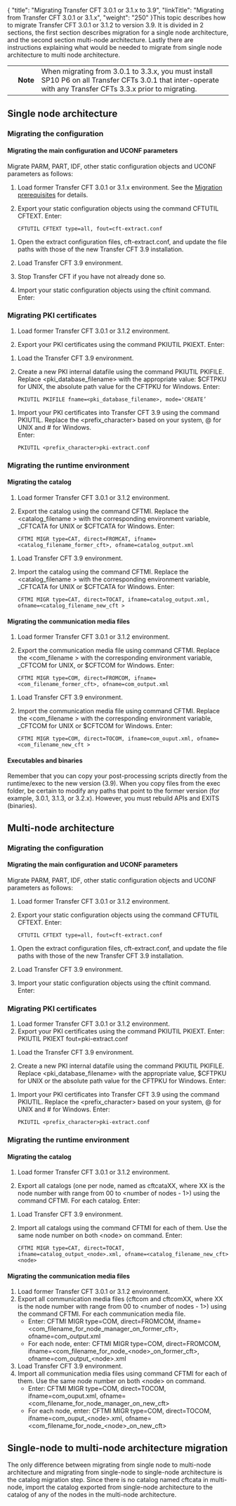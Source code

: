{
    "title": "Migrating Transfer CFT 3.0.1 or 3.1.x to 3.9",
    "linkTitle": "Migrating from Transfer CFT 3.0.1 or 3.1.x",
    "weight": "250"
}This topic describes how to migrate Transfer CFT 3.0.1 or 3.1.2 to version <span class="mc-variable axway_variables.Component_Version variable">3.9</span>. It is divided in 2 sections, the first section describes migration for a single node architecture, and the second section multi-node architecture. Lastly there are instructions explaining what would be needed to migrate from single node architecture to multi node architecture.

<table>
   <tbody>
      <tr>
         <td>         </td>
         <td><span><strong>Note</strong></span>         </td>
         <td>When migrating from 3.0.1 to 3.3.x, you must install SP10 P6 on all Transfer CFTs 3.0.1 that inter-operate with any Transfer CFTs 3.3.x prior to migrating.         </td>
      </tr>
   </tbody>
</table>

## Single node architecture

### Migrating the configuration

#### Migrating the main configuration and UCONF parameters

Migrate PARM, PART, IDF, other static configuration objects and UCONF parameters as follows:

1.  Load former Transfer CFT 3.0.1 or 3.1.x environment. See the <a href="../" class="MCXref xref">Migration prerequisites</a> for details.

2.  Export your static configuration objects using the command CFTUTIL CFTEXT. Enter:  


        CFTUTIL CFTEXT type=all, fout=cft-extract.conf

<!-- -->

1.  Open the extract configuration files, cft-extract.conf, and update the file paths with those of the new Transfer CFT <span class="mc-variable axway_variables.Component_Version variable">3.9</span> installation.

2.  Load Transfer CFT <span class="mc-variable axway_variables.Component_Version variable">3.9</span> environment.

3.  Stop <span class="mc-variable header_footer_variables.hf_long_product_name variable">Transfer CFT</span> if you have not already done so.

4.  Import your static configuration objects using the cftinit command. Enter:  

### Migrating PKI certificates

1.  Load former Transfer CFT 3.0.1 or 3.1.2 environment.

2.  Export your PKI certificates using the command PKIUTIL PKIEXT. Enter:  

<!-- -->

1.  Load the Transfer CFT <span class="mc-variable axway_variables.Component_Version variable">3.9</span> environment.

2.  Create a new PKI internal datafile using the command PKIUTIL PKIFILE. Replace &lt;pki\_database\_filename> with the appropriate value: $CFTPKU for UNIX, the absolute path value for the CFTPKU for Windows. Enter:  


        PKIUTIL PKIFILE fname=<pki_database_filename>, mode='CREATE’

<!-- -->

1.  Import your PKI certificates into Transfer CFT <span class="mc-variable axway_variables.Component_Version variable">3.9</span> using the command PKIUTIL. Replace the &lt;prefix\_character> based on your system, @ for UNIX and # for Windows.  
    Enter:  


        PKIUTIL <prefix_character>pki-extract.conf

### Migrating the runtime environment

#### Migrating the catalog

1.  Load former Transfer CFT 3.0.1 or 3.1.2 environment.

2.  Export the catalog using the command CFTMI. Replace the &lt;catalog\_filename > with the corresponding environment variable, \_CFTCATA for UNIX or $CFTCATA for Windows. Enter:  


        CFTMI MIGR type=CAT, direct=FROMCAT, ifname=<catalog_filename_former_cft>, ofname=catalog_output.xml

<!-- -->

1.  Load Transfer CFT <span class="mc-variable axway_variables.Component_Version variable">3.9</span> environment.

2.  Import the catalog using the command CFTMI. Replace the &lt;catalog\_filename > with the corresponding environment variable, \_CFTCATA for UNIX or $CFTCATA for Windows. Enter:  


        CFTMI MIGR type=CAT, direct=TOCAT, ifname=catalog_output.xml, ofname=<catalog_filename_new_cft >

#### Migrating the communication media files

1.  Load former Transfer CFT 3.0.1 or 3.1.2 environment.

2.  Export the communication media file using command CFTMI. Replace the &lt;com\_filename > with the corresponding environment variable, \_CFTCOM for UNIX, or $CFTCOM for Windows. Enter:  


        CFTMI MIGR type=COM, direct=FROMCOM, ifname=<com_filename_former_cft>, ofname=com_output.xml

<!-- -->

1.  Load Transfer CFT <span class="mc-variable axway_variables.Component_Version variable">3.9</span> environment.

2.  Import the communication media file using command CFTMI. Replace the &lt;com\_filename > with the corresponding environment variable, \_CFTCOM for UNIX or $CFTCOM for Windows. Enter:  


        CFTMI MIGR type=COM, direct=TOCOM, ifname=com_ouput.xml, ofname=<com_filename_new_cft >

#### Executables and binaries

Remember that you can copy your post-processing scripts directly from the runtime/exec to the new version (<span class="mc-variable axway_variables.Release_Number variable">3.9</span>). When you copy files from the exec folder, be certain to modify any paths that point to the former version (for example, 3.0.1, 3.1.3, or 3.2.x). However, you must rebuild APIs and EXITS (binaries).

## Multi-node architecture

### Migrating the configuration

#### Migrating the main configuration and UCONF parameters

Migrate PARM, PART, IDF, other static configuration objects and UCONF parameters as follows:

1.  Load former Transfer CFT 3.0.1 or 3.1.2 environment.

2.  Export your static configuration objects using the command CFTUTIL CFTEXT. Enter:  


        CFTUTIL CFTEXT type=all, fout=cft-extract.conf

<!-- -->

1.  Open the extract configuration files, cft-extract.conf, and update the file paths with those of the new Transfer CFT <span class="mc-variable axway_variables.Component_Version variable">3.9</span> installation.

2.  Load Transfer CFT <span class="mc-variable axway_variables.Component_Version variable">3.9</span> environment.

3.  Import your static configuration objects using the cftinit command. Enter:  

### Migrating PKI certificates

1.  Load former Transfer CFT 3.0.1 or 3.1.2 environment.
2.  Export your PKI certificates using the command PKIUTIL PKIEXT. Enter: <span class="code">PKIUTIL PKIEXT fout=pki-extract.conf</span>

<!-- -->

1.  Load the Transfer CFT <span class="mc-variable axway_variables.Component_Version variable">3.9</span> environment.

2.  Create a new PKI internal datafile using the command PKIUTIL PKIFILE. Replace &lt;pki\_database\_filename> with the appropriate value, $CFTPKU for UNIX or the absolute path value for the CFTPKU for Windows. Enter:  

<!-- -->

1.  Import your PKI certificates into Transfer CFT <span class="mc-variable axway_variables.Component_Version variable">3.9</span> using the command PKIUTIL. Replace the &lt;prefix\_character> based on your system, @ for UNIX and # for Windows. Enter:  


        PKIUTIL <prefix_character>pki-extract.conf

### Migrating the runtime environment

#### Migrating the catalog

1.  Load former Transfer CFT 3.0.1 or 3.1.2 environment.

2.  Export all catalogs (one per node, named as cftcataXX, where XX is the node number with range from 00 to &lt;number of nodes - 1>) using the command CFTMI. For each catalog. Enter:  

<!-- -->

1.  Load Transfer CFT <span class="mc-variable axway_variables.Component_Version variable">3.9</span> environment.

2.  Import all catalogs using the command CFTMI for each of them. Use the same node number on both &lt;node> on command. Enter:  


        CFTMI MIGR type=CAT, direct=TOCAT, ifname=catalog_output_<node>.xml, ofname=<catalog_filename_new_cft><node>

#### Migrating the communication media files

1.  Load former Transfer CFT 3.0.1 or 3.1.2 environment.
2.  Export all communication media files (cftcom and cftcomXX, where XX is the node number with range from 00 to &lt;number of nodes - 1>) using the command CFTMI. For each communication media file.
    -   Enter: <span class="code">CFTMI MIGR type=COM, direct=FROMCOM, ifname=&lt;com\_filename\_for\_node\_manager\_on\_former\_cft>, ofname=com\_output.xml</span>
    -   For each node, enter: <span class="code">CFTMI MIGR type=COM, direct=FROMCOM, ifname=&lt;com\_filename\_for\_node\_&lt;node>\_on\_former\_cft>, ofname=com\_output\_&lt;node>.xml</span>
3.  Load Transfer CFT <span class="mc-variable axway_variables.Component_Version variable">3.9</span> environment.
4.  Import all communication media files using command CFTMI for each of them. Use the same node number on both &lt;node> on command.
    -   Enter: <span class="code">CFTMI MIGR type=COM, direct=TOCOM, ifname=com\_ouput.xml, ofname=&lt;com\_filename\_for\_node\_manager\_on\_new\_cft> </span>
    -   For each node, enter: <span class="code">CFTMI MIGR type=COM, direct=TOCOM, ifname=com\_ouput\_&lt;node>.xml, ofname=&lt;com\_filename\_for\_node\_&lt;node>\_on\_new\_cft> </span>

## Single-node to multi-node architecture migration

The only difference between migrating from single node to multi-node architecture and migrating from single-node to single-node architecture is the catalog migration step. Since there is no catalog named cftcata in multi-node, import the catalog exported from single-node architecture to the catalog of any of the nodes in the multi-node architecture.
